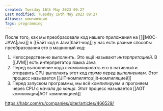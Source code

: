 ```yaml
---
created: Tuesday 16th May 2023 09:27
Last modified: Tuesday 16th May 2023 09:27
Aliases: компиляция
Tags: programming
---
```


После того, как мы преобразовали код нашего приложения на [[📙MOC-JAVA|java]]  в [[Байт код в Java|байт-код]] у нас есть разные способы преобразования его в машинный код:
1. Непосредственно выполнить. Это ещё называют *интерпретацией*. В [[JVM]] есть интерпретатор языка Java
2. Перед выполнение кода *скомпилировать* его в нативный и отправить CPU выполнять этот код *прямо перед выполнением*. Этот процесс называется [[JIT-компилятор|jit-компиляцией]]
3. Перед запуском программы, мы всё компилируем и прогоняем через CPU c *начала до конца*. Этот процесс называется [[AOT компиляция|AOT компиляцией]]

https://habr.com/ru/companies/piter/articles/466529/